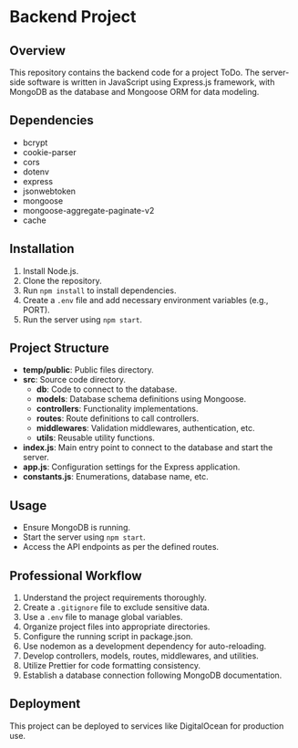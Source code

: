 # Backend Project

## Overview
This repository contains the backend code for a project ToDo. The server-side software is written in JavaScript using Express.js framework, with MongoDB as the database and Mongoose ORM for data modeling.

## Dependencies
- bcrypt
- cookie-parser
- cors
- dotenv
- express
- jsonwebtoken
- mongoose
- mongoose-aggregate-paginate-v2
- cache

## Installation
1. Install Node.js.
2. Clone the repository.
3. Run `npm install` to install dependencies.
4. Create a `.env` file and add necessary environment variables (e.g., PORT).
5. Run the server using `npm start`.

## Project Structure
- **temp/public**: Public files directory.
- **src**: Source code directory.
  - **db**: Code to connect to the database.
  - **models**: Database schema definitions using Mongoose.
  - **controllers**: Functionality implementations.
  - **routes**: Route definitions to call controllers.
  - **middlewares**: Validation middlewares, authentication, etc.
  - **utils**: Reusable utility functions.
- **index.js**: Main entry point to connect to the database and start the server.
- **app.js**: Configuration settings for the Express application.
- **constants.js**: Enumerations, database name, etc.

## Usage
- Ensure MongoDB is running.
- Start the server using `npm start`.
- Access the API endpoints as per the defined routes.

## Professional Workflow
1. Understand the project requirements thoroughly.
2. Create a `.gitignore` file to exclude sensitive data.
3. Use a `.env` file to manage global variables.
4. Organize project files into appropriate directories.
5. Configure the running script in package.json.
6. Use nodemon as a development dependency for auto-reloading.
7. Develop controllers, models, routes, middlewares, and utilities.
8. Utilize Prettier for code formatting consistency.
9. Establish a database connection following MongoDB documentation.

## Deployment
This project can be deployed to services like DigitalOcean for production use.


